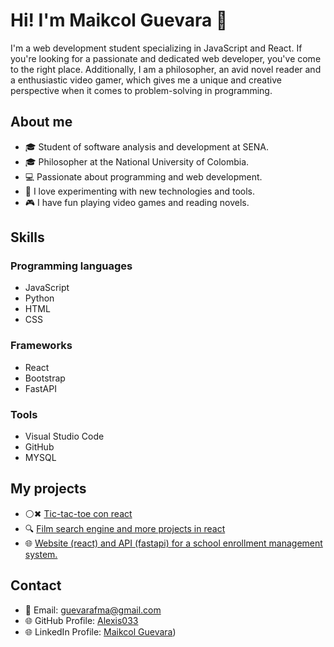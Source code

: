 # **Hi! I'm Maikcol Guevara** 👋

I'm a web development student specializing in JavaScript and React. If you're looking for a passionate and dedicated web developer, you've come to the right place. Additionally, I am a philosopher, an avid novel reader and a enthusiastic video gamer, which gives me a unique and creative perspective when it comes to problem-solving in programming.

## **About me**

- 🎓 Student of software analysis and development at SENA.
- 🎓 Philosopher at the National University of Colombia.
- 💻 Passionate about programming and web development.
- 🤖 I love experimenting with new technologies and tools.
- 🎮 I have fun playing video games and reading novels.

## **Skills**

### Programming languages

- JavaScript
- Python
- HTML
- CSS

### Frameworks

- React
- Bootstrap
- FastAPI

### Tools

- Visual Studio Code
- GitHub
- MYSQL

## **My projects**

- ⚪✖ [Tic-tac-toe con react](https://tic-tac-toe-snowy-nine.vercel.app/)
- 🔍 [Film search engine and more projects in react](https://github.com/Alexis033/Aprendiendo-React/tree/main/projects)
- 🌐 [Website (react) and API (fastapi) for a school enrollment management system.](https://github.com/Alexis033/miweb)

## **Contact**

- 📧 Email: guevarafma@gmail.com
- 🌐 GitHub Profile: [Alexis033](https://www.github.com/Alexis033)
- 🌐 LinkedIn Profile: [Maikcol Guevara](https://www.linkedin.com/in/maikcol-guevara/))

